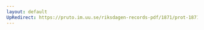 ```yaml
---
layout: default
UpRedirect: https://pruto.im.uu.se/riksdagen-records-pdf/1871/prot-1871--fk--201/prot-1871--fk--201_002.pdf
---
```

